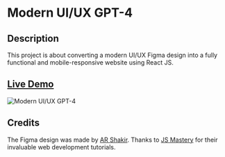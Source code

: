 # Modern UI/UX GPT-4

## Description
This project is about converting a modern UI/UX Figma design into a fully functional and mobile-responsive website using React JS.

## [Live Demo](https://samerhany.com/portfolio/gpt-web-app/demo)

![Modern UI/UX GPT-4](https://samerhany.com/static/assets/img/portfolio/gpt4_react_app.png)

## Credits
The Figma design was made by [AR Shakir](https://www.arshakir.com/).
Thanks to [JS Mastery](https://www.jsmastery.pro/) for their invaluable web development tutorials.
